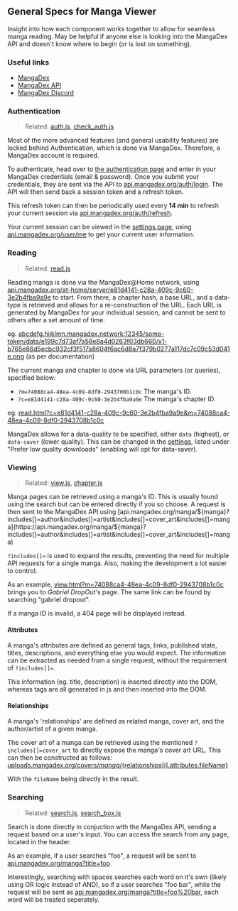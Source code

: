## General Specs for Manga Viewer

Insight into how each component works together to allow for seamless manga reading. May be helpful if anyone else is looking into the MangaDex API and doesn't know where to begin (or is lost on something).

### <i class="icon w-24" icon-name="link-2"></i> Useful links

- [MangaDex](https://mangadex.org/)
- [MangaDex API](https://api.mangadex.org/swagger.html)
- [MangaDex Discord](https://discord.gg/mangadex)

### <i class="icon w-24" icon-name="lock"></i> Authentication

> Related: [auth.js](/js/auth.js), [check_auth.js](/js/check_auth.js)

Most of the more advanced features (and general usability features) are locked behind Authentication, which is done via MangaDex. Therefore, a MangaDex account is required.

To authenticate, head over to [the authentication page](/auth.html) and enter in your MangaDex credentials (email & password). Once you submit your credentials, they are sent via the API to [api.mangadex.org/auth/login](https://api.mangadex.org/auth/login). The API will then send back a session token and a refresh token.

This refresh token can then be periodically used every **14 min** to refresh your current session via [api.mangadex.org/auth/refresh](https://api.mangadex.org/auth/refresh).

Your current session can be viewed in the [settings page](/settings), using [api.mangadex.org/user/me](https://api.mangadex.org/user/me) to get your current user information.

### <i class="icon w-24" icon-name="book"></i> Reading

> Related: [read.js](/js/read.js)

Reading manga is done via the MangaDex@Home network, using [api.mangadex.org/at-home/server/e81d4141-c28a-409c-9c60-3e2b4fba9a9e](https://api.mangadex.org/at-home/server/${chapterid}) to start. From there, a chapter hash, a base URL, and a data-type is retrieved and allows for a re-construction of the URL. Each URL is generated by MangaDex for your individual session, and cannot be sent to others after a set amount of time.

eg. [abcdefg.hijklmn.mangadex.network:12345/some-token/data/e199c7d73af7a58e8a4d0263f03db660/x1-b765e86d5ecbc932cf3f517a8604f6ac6d8a7f379b0277a117dc7c09c53d041e.png](https://abcdefg.hijklmn.mangadex.network:12345/some-token/data/e199c7d73af7a58e8a4d0263f03db660/x1-b765e86d5ecbc932cf3f517a8604f6ac6d8a7f379b0277a117dc7c09c53d041e.png) (as per documentation)

The current manga and chapter is done via URL parameters (or queries), specified below:

- `?m=74088ca4-48ea-4c09-8df0-2943708b1c0c` The manga's ID.
- `?c=e81d4141-c28a-409c-9c60-3e2b4fba9a9e` The manga's chapter ID.

eg. [read.html?c=e81d4141-c28a-409c-9c60-3e2b4fba9a9e&m=74088ca4-48ea-4c09-8df0-2943708b1c0c](/read.html?c=e81d4141-c28a-409c-9c60-3e2b4fba9a9e&m=74088ca4-48ea-4c09-8df0-2943708b1c0c)

MangaDex allows for a data-quality to be specified, either `data` (highest), or `data-saver` (lower quality). This can be changed in the [settings](/settings), listed under "Prefer low quality downloads" (enabling will opt for data-saver).

### <i class="icon w-24" icon-name="eye"></i> Viewing

> Related: [view.js](/js/view.js), [chapter.js](/js/chapter.js)

Manga pages can be retrieved using a manga's ID. This is usually found using the search but can be entered directly if you so choose. A request is then sent to the MangaDex API using [api.mangadex.org/manga/${manga}?includes[]=author&includes[]=artist&includes[]=cover_art&includes[]=manga](https://api.mangadex.org/manga/${manga}?includes[]=author&includes[]=artist&includes[]=cover_art&includes[]=manga)

`?includes[]=` is used to expand the results, preventing the need for multiple API requests for a single manga. Also, making the development a lot easier to control.

As an example, [view.html?m=74088ca4-48ea-4c09-8df0-2943708b1c0c](/view.html?m=74088ca4-48ea-4c09-8df0-2943708b1c0c) brings you to *Gabriel DropOut*'s page. The same link can be found by searching "gabriel dropout".

If a manga ID is invalid, a 404 page will be displayed instead.

#### Attributes

A manga's attributes are defined as general tags, links, published state, titles, descriptions, and everything else you would expect. The information can be extracted as needed from a single request, without the requirement of `?includes[]=`.

This information (eg. title, description) is inserted directly into the DOM, whereas tags are all generated in js and then inserted into the DOM.

#### Relationships

A manga's 'relationships' are defined as related manga, cover art, and the author/artist of a given manga.

The cover art of a manga can be retrieved using the mentioned `?includes[]=cover_art` to directly expose the manga's cover art URL. This can then be constructed as follows: [uploads.mangadex.org/covers/${manga}/${relationships[i].attributes.fileName}](https://uploads.mangadex.org/covers/74088ca4-48ea-4c09-8df0-2943708b1c0c/19298c84-4ba9-481c-8c76-6caa62693bc7.jpg)

With the `fileName` being directly in the result.

### <i class="icon w-24" icon-name="search"></i> Searching

> Related: [search.js](/js/search.js), [search_box.js](/js/search_box.js)

Search is done directly in conjuction with the MangaDex API, sending a request based on a user's input. You can access the search from any page, located in the header.

As an example, if a user searches "foo", a request will be sent to [api.mangadex.org/manga?title=foo](https://api.mangadex.org/manga?title=foo)

Interestingly, searching with spaces searches each word on it's own (likely using OR logic instead of AND), so if a user searches "foo bar", while the request will be sent as [api.mangadex.org/manga?title=foo%20bar](https://api.mangadex.org/manga?title=foo%20bar), each word will be treated seperately.

